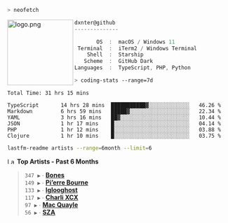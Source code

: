 ```zsh
> neofetch
```

<img align="left" src="https://user-images.githubusercontent.com/17434202/213643827-2660ae3a-d75f-4961-a865-9847c10b767f.png" alt="logo.png" width="150"/>

```csharp
dxnter@github
--------------

       OS  :  macOS / Windows 11
 Terminal  :  iTerm2 / Windows Terminal
    Shell  :  Starship
   Scheme  :  GitHub Dark
Languages  :  TypeScript, PHP, Python
```

```zsh
> coding-stats --range=7d
```

<!--START_SECTION:waka-->

```text
Total Time: 31 hrs 15 mins

TypeScript       14 hrs 28 mins  ███████████▓░░░░░░░░░░░░░   46.26 %
Markdown         6 hrs 59 mins   █████▓░░░░░░░░░░░░░░░░░░░   22.34 %
YAML             3 hrs 16 mins   ██▓░░░░░░░░░░░░░░░░░░░░░░   10.44 %
JSON             1 hr 17 mins    █░░░░░░░░░░░░░░░░░░░░░░░░   04.14 %
PHP              1 hr 12 mins    █░░░░░░░░░░░░░░░░░░░░░░░░   03.88 %
Clojure          1 hr 10 mins    █░░░░░░░░░░░░░░░░░░░░░░░░   03.75 %
```

<!--END_SECTION:waka-->

```zsh
lastfm-readme artists --range=6month --limit=6
```

<!--START_LASTFM_ARTISTS:{"period": "6month", "rows": 6}-->
<a href="https://last.fm" target="_blank"><img src="https://user-images.githubusercontent.com/17434202/215290617-e793598d-d7c9-428f-9975-156db1ba89cc.svg" alt="Last.fm Logo" width="18" height="13"/></a> **Top Artists - Past 6 Months**

> `347 ▶️` ∙ **[Bones](https://www.last.fm/music/Bones)**<br/>
> `149 ▶️` ∙ **[Pi’erre Bourne](https://www.last.fm/music/Pi%E2%80%99erre+Bourne)**<br/>
> `133 ▶️` ∙ **[Iglooghost](https://www.last.fm/music/Iglooghost)**<br/>
> `117 ▶️` ∙ **[Charli XCX](https://www.last.fm/music/Charli+XCX)**<br/>
> `97 ▶️` ∙ **[Mac Quayle](https://www.last.fm/music/Mac+Quayle)**<br/>
> `56 ▶️` ∙ **[SZA](https://www.last.fm/music/SZA)**<br/>
<!--END_LASTFM_ARTISTS-->
